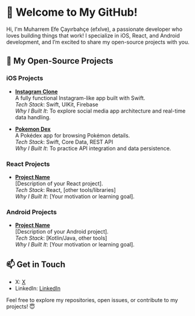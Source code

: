 # 👋 Welcome to My GitHub!

Hi, I'm Muharrem Efe Çayırbahçe (efxlve), a passionate developer who loves building things that work! I specialize in iOS, React, and Android development, and I’m excited to share my open-source projects with you.

## 🚀 My Open-Source Projects

### iOS Projects
- **[Instagram Clone](#)**  
  A fully functional Instagram-like app built with Swift.  
  *Tech Stack*: Swift, UIKit, Firebase  
  *Why I Built It*: To explore social media app architecture and real-time data handling.

- **[Pokemon Dex](#)**  
  A Pokédex app for browsing Pokémon details.  
  *Tech Stack*: Swift, Core Data, REST API  
  *Why I Built It*: To practice API integration and data persistence.

### React Projects
- **[Project Name](#)**  
  [Description of your React project].  
  *Tech Stack*: React, [other tools/libraries]  
  *Why I Built It*: [Your motivation or learning goal].

### Android Projects
- **[Project Name](#)**  
  [Description of your Android project].  
  *Tech Stack*: [Kotlin/Java, other tools]  
  *Why I Built It*: [Your motivation or learning goal].

## 📫 Get in Touch
- X: [X](https://x.com/efxlve)
- LinkedIn: [LinkedIn](https://www.linkedin.com/in/efxlve/)

Feel free to explore my repositories, open issues, or contribute to my projects! 😇
